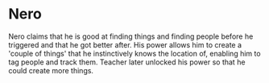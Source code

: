 # Nero
Nero claims that he is good at finding things and finding people before he triggered and that he got better after. His power allows him to create a 'couple of things' that he instinctively knows the location of, enabling him to tag people and track them. Teacher later unlocked his power so that he could create more things.
